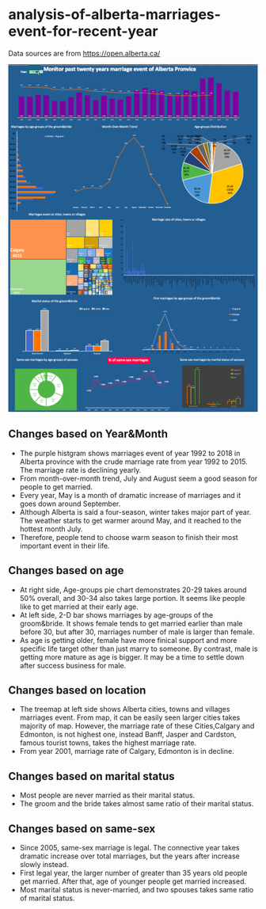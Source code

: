 # analysis-of-alberta-marriages-event-for-recent-year
Data sources are from https://open.alberta.ca/

![alt text](report.png "Final Report")


## Changes based on Year&Month
- The purple histgram shows marriages event of year 1992 to 2018 in Alberta province with the crude marriage rate from year 1992 to 2015. The marriage rate is declining yearly.
- From month-over-month trend, July and August seem a good season for people to get married. 
- Every year, May is a month of dramatic increase of marriages and it goes down around September. 
- Although Alberta is said a four-season, winter takes major part of year. The weather starts to get warmer around May, and it reached to the hottest month July. 
- Therefore, people tend to choose warm season to finish their most important event in their life.


## Changes based on age
- At right side, Age-groups pie chart demonstrates 20-29 takes around 50% overall, and 30-34 also takes large portion. It seems like people like to get married at their early age. 
- At left side, 2-D bar shows marriages by age-groups of the groom&bride. It shows female tends to get married earlier than male before 30, but after 30, marriages number of male is larger than
 female. 
- As age is getting older, female have more finical support and more specific life target other than just marry to someone. By contrast, male is getting more mature as age is bigger. 
It may be a time to settle down after success business for male. 


## Changes based on location
- The treemap at left side shows Alberta cities, towns and villages marriages event. From map, it can be easily seen larger cities takes majority of map. However, the marriage rate of these 
Cities,Calgary and Edmonton, is not highest one, instead Banff, Jasper and Cardston, famous tourist towns, takes the highest marriage rate. 
- From year 2001, marriage rate of Calgary, Edmonton is in decline. 

## Changes based on marital status
- Most people are never married as their marital status. 
- The groom and the bride takes almost same ratio of their marital status.

## Changes based on same-sex
- Since 2005, same-sex marriage is legal. The connective year takes dramatic increase over total marriages, but the years after increase slowly instead. 
- First legal year, the larger number of greater than 35 years old people get married. After that, age of younger people get married increased. 
- Most marital status is never-married, and two spouses takes same ratio of marital status. 

